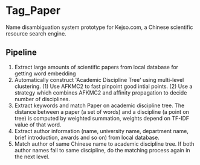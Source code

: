 # Tag_Paper

Name disambiguation system prototype for Kejso.com, a Chinese scientific resource search engine.

## Pipeline
1. Extract large amounts of scientific papers from local database for getting word embedding
2. Automatically construct 'Academic Discipline Tree' using multi-level clustering. 
    (1) Use AFKMC2 to fast pinpoint good intial points.
    (2) Use a strategy which combines AFKMC2 and affinity propagation to decide number of disciplines.
3. Extract keywords and match Paper on academic discipline tree. The distance between a paper (a set of words) and a discipline (a point on tree) is computed by weighted summation, weights depend on TF-IDF value of that word.
4. Extract author information (name, university name, department name, brief introduction, awards and so on) from local database.
5. Match author of same Chinese name to academic discipline tree. If both author names fall to same discipline, do the matching process again in the next level.
